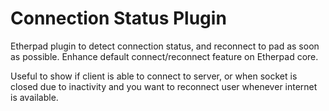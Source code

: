 # Connection Status Plugin
Etherpad plugin to detect connection status, and reconnect to pad as soon as possible. Enhance default connect/reconnect feature on Etherpad core.

Useful to show if client is able to connect to server, or when socket is closed due to inactivity and you want to reconnect user whenever internet is available.

